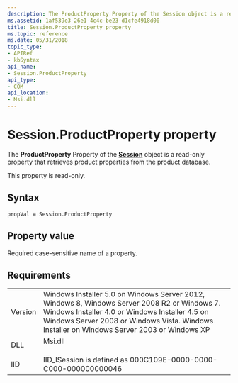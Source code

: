 ```yaml
---
description: The ProductProperty Property of the Session object is a read-only property that retrieves product properties from the product database.
ms.assetid: 1af539e3-26e1-4c4c-be23-d1cfe4918d00
title: Session.ProductProperty property
ms.topic: reference
ms.date: 05/31/2018
topic_type: 
- APIRef
- kbSyntax
api_name: 
- Session.ProductProperty
api_type: 
- COM
api_location: 
- Msi.dll
---
```


# Session.ProductProperty property

The **ProductProperty** Property of the [**Session**](session-object.md) object is a read-only property that retrieves product properties from the product database.

This property is read-only.

## Syntax


```JScript
propVal = Session.ProductProperty
```



## Property value

Required case-sensitive name of a property.

## Requirements



|                    |                                                                                                                                                                                                                                                         |
|--------------------|---------------------------------------------------------------------------------------------------------------------------------------------------------------------------------------------------------------------------------------------------------|
| Version<br/> | Windows Installer 5.0 on Windows Server 2012, Windows 8, Windows Server 2008 R2 or Windows 7. Windows Installer 4.0 or Windows Installer 4.5 on Windows Server 2008 or Windows Vista. Windows Installer on Windows Server 2003 or Windows XP<br/> |
| DLL<br/>     | <dl> <dt>Msi.dll</dt> </dl>                                                                                                                                                                      |
| IID<br/>     | IID\_ISession is defined as 000C109E-0000-0000-C000-000000000046<br/>                                                                                                                                                                             |



 

 





